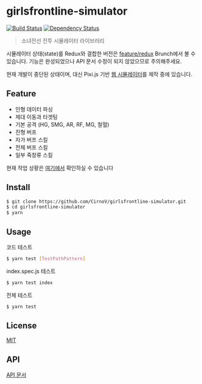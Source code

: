 # girlsfrontline-simulator

[![Build Status](https://travis-ci.org/DDBase/girlsfrontline-simulator.svg?branch=master)](https://travis-ci.org/DDBase/girlsfrontline-simulator)
[![Dependency Status](https://dependencyci.com/github/DDBase/girlsfrontline-simulator/badge)](https://dependencyci.com/github/DDBase/girlsfrontline-simulator)

> 소녀전선 전투 시뮬레이터 라이브러리

시뮬레이터 상태(state)를 Redux와 결합한 버전은 [feature/redux](https://github.com/CirnoV/girlsfrontline-simulator/tree/feature/redux) Brunch에서 볼 수 있습니다. 기능은 완성되었으나 API 문서 수정이 되지 않았으므로 주의해주세요.

현재 개발이 중단된 상태이며, 대신 Pixi.js 기반 [웹 시뮬레이터](https://github.com/CirnoV/RFB)를 제작 중에 있습니다.

## Feature
* 인형 데이터 파싱
* 제대 이동과 타겟팅
* 기본 공격 (HG, SMG, AR, RF, MG, 철혈)
* 진형 버프
* 자가 버프 스킬
* 전체 버프 스킬
* 일부 죽창류 스킬

현재 작업 상황은 [여기에서](https://trello.com/b/KmID8JpE) 확인하실 수 있습니다

## Install

```bash
$ git clone https://github.com/CirnoV/girlsfrontline-simulator.git
$ cd girlsfrontline-simulator
$ yarn
```

## Usage
코드 테스트

```bash
$ yarn test [TestPathPattern]
```

index.spec.js 테스트

```bash
$ yarn test index
```

전체 테스트

```bash
$ yarn test
```

## License
[MIT](./LICENSE)

## API
[API 문서](./src/api.md)
